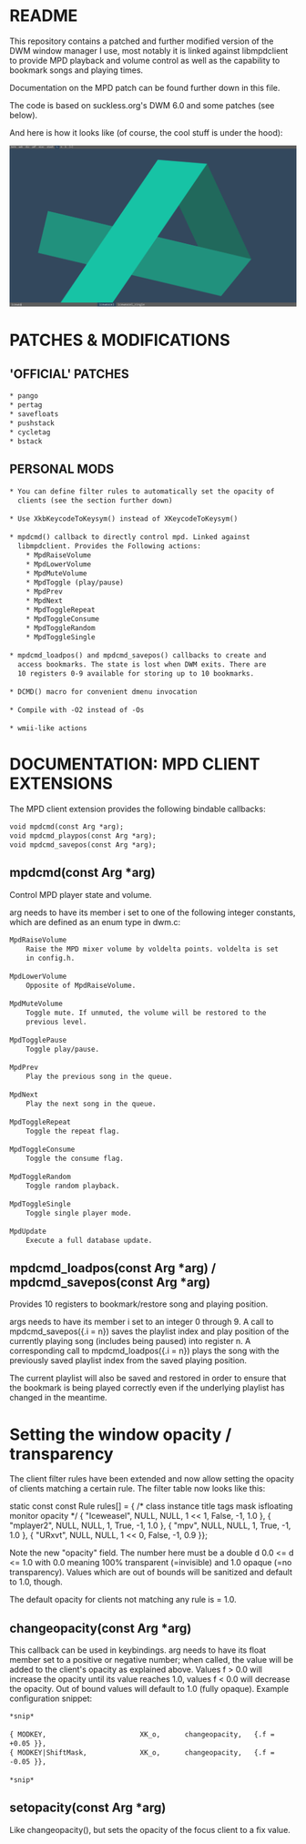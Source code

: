 README
======

This repository contains a patched and further modified version of the
DWM window manager I use, most notably it is linked against libmpdclient
to provide MPD playback and volume control as well as the capability to
bookmark songs and playing times.

Documentation on the MPD patch can be found further down in this file.

The code is based on suckless.org's DWM 6.0 and some patches (see below).

And here is how it looks like (of course, the cool stuff is under the
hood):

![Screenshot](/screenshot.png)

PATCHES & MODIFICATIONS
=======================

'OFFICIAL' PATCHES
------------------
    
    * pango
    * pertag
    * savefloats
    * pushstack
    * cycletag
    * bstack

PERSONAL MODS
-------------

    * You can define filter rules to automatically set the opacity of
      clients (see the section further down)

    * Use XkbKeycodeToKeysym() instead of XKeycodeToKeysym()

    * mpdcmd() callback to directly control mpd. Linked against
      libmpdclient. Provides the Following actions:
        * MpdRaiseVolume
        * MpdLowerVolume
        * MpdMuteVolume
        * MpdToggle (play/pause)
        * MpdPrev
        * MpdNext
        * MpdToggleRepeat
        * MpdToggleConsume
        * MpdToggleRandom
        * MpdToggleSingle

    * mpdcmd_loadpos() and mpdcmd_savepos() callbacks to create and
      access bookmarks. The state is lost when DWM exits. There are
      10 registers 0-9 available for storing up to 10 bookmarks.

    * DCMD() macro for convenient dmenu invocation

    * Compile with -O2 instead of -Os

    * wmii-like actions

DOCUMENTATION: MPD CLIENT EXTENSIONS
====================================

The MPD client extension provides the following bindable callbacks:

    void mpdcmd(const Arg *arg);
    void mpdcmd_playpos(const Arg *arg);
    void mpdcmd_savepos(const Arg *arg);

mpdcmd(const Arg \*arg)
----------------------

Control MPD player state and volume.

arg needs to have its member i set to one of the following integer
constants, which are defined as an enum type in dwm.c:

    MpdRaiseVolume
        Raise the MPD mixer volume by voldelta points. voldelta is set
        in config.h.

    MpdLowerVolume
        Opposite of MpdRaiseVolume.

    MpdMuteVolume
        Toggle mute. If unmuted, the volume will be restored to the
        previous level.

    MpdTogglePause
        Toggle play/pause.

    MpdPrev
        Play the previous song in the queue.

    MpdNext
        Play the next song in the queue.

    MpdToggleRepeat
        Toggle the repeat flag.

    MpdToggleConsume
        Toggle the consume flag.

    MpdToggleRandom
        Toggle random playback.

    MpdToggleSingle
        Toggle single player mode.

    MpdUpdate
        Execute a full database update.

mpdcmd_loadpos(const Arg \*arg) / mpdcmd_savepos(const Arg \*arg)
----------------------------------------------------------------

Provides 10 registers to bookmark/restore song and playing position.

args needs to have its member i set to an integer 0 through 9. A call to
mpdcmd_savepos({.i = n}) saves the playlist index and play position of
the currently playing song (includes being paused) into register n. A
corresponding call to mpdcmd_loadpos({.i = n}) plays the song with the
previously saved playlist index from the saved playing position.

The current playlist will also be saved and restored in order to ensure
that the bookmark is being played correctly even if the underlying
playlist has changed in the meantime.

Setting the window opacity / transparency
=========================================

The client filter rules have been extended and now allow setting the
opacity of clients matching a certain rule. The filter table now 
looks like this:

static const const Rule rules[] = {
    /* class                    instance    title       tags mask     isfloating   monitor  opacity */
    { "Iceweasel",              NULL,       NULL,       1 << 1,       False,       -1,      1.0 },
    { "mplayer2",               NULL,       NULL,       1,            True,        -1,      1.0 },
    { "mpv",                    NULL,       NULL,       1,            True,        -1,      1.0 },
    { "URxvt",                  NULL,       NULL,       1 << 0,       False,       -1,      0.9 }};

Note the new "opacity" field. The number here must be a double d 0.0 <=
d <= 1.0 with 0.0 meaning 100% transparent (=invisible) and 1.0 opaque
(=no transparency). Values which are out of bounds will be sanitized and
default to 1.0, though.

The default opacity for clients not matching any rule is = 1.0.

changeopacity(const Arg \*arg)
----------------------------

This callback can be used in keybindings. arg needs to have its float
member set to a positive or negative number; when called, the value will
be added to the client's opacity as explained above. Values f > 0.0 will
increase the opacity until its value reaches 1.0, values f < 0.0 will
decrease the opacity. Out of bound values will default to 1.0 (fully
opaque). Example configuration snippet:

    *snip*

    { MODKEY,                       XK_o,      changeopacity,   {.f = +0.05 }},
    { MODKEY|ShiftMask,             XK_o,      changeopacity,   {.f = -0.05 }},

    *snip*

setopacity(const Arg \*arg)
--------------------------

Like changeopacity(), but sets the opacity of the focus client to a fix
value.
